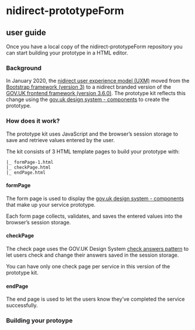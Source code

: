 # nidirect-prototypeForm
## user guide
Once you have a local copy of the nidirect-prototypeForm repository you can start building your prototype in a HTML editor.
### Background
In January 2020, the [nidirect user experience model (UXM)](http://uxm.nidirect.gov.uk/index.html) moved from the [Bootstrap framework (version 3)](https://getbootstrap.com/docs/3.4/) to a nidirect branded version of the [GOV.UK frontend framework (version 3.6.0)]( https://github.com/alphagov/govuk-frontend).
The prototype kit reflects this change using the [gov.uk design system - components](https://design-system.service.gov.uk/components/) to create the prototype.
### How does it work?
The prototype kit uses JavaScript and the browser’s session storage to save and retrieve values entered by the user.

The kit consists of 3 HTML template pages to build your prototype with:

```
|_ formPage-1.html
|_ checkPage.html
|_ endPage.html
```
#### formPage
The form page is used to display the [gov.uk design system - components](https://design-system.service.gov.uk/components/) that make up your service prototype.

Each form page collects, validates, and saves the entered values into the browser’s session storage. 

#### checkPage
The check page uses the GOV.UK Design System [check answers pattern](https://design-system.service.gov.uk/patterns/check-answers/) to let users check and change their answers saved in the session storage. 

You can have only one check page per service in this version of the prototype kit.

#### endPage
The end page is used to let the users know they’ve completed the service successfully.

### Building your protoype

